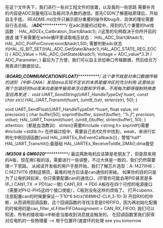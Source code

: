 在这个文件夹下，我们进行一些对工程文件的放置，以及我的一些思路
需要补充的内容是ADC测量电压以及板间浮点数的通信。首先CSDN了解基础原理后，开始自主手搓。
README.md文件只展示部分重要的操作和bug点，具体的理论需要自行去总结。
/*************************ADC************************************/
在adc测量的过程中，用到的几个重要的hal库函数：
HAL_ADCEx_Calibration_Start(&hadc1); //这里的句柄取决于你所开启的通道
接下来需要在while循环里读取电压状态：
HAL_ADC_Start(&hadc1);
HAL_ADC_PollForConversion(&hadc1,50); 
需要判断adc状态
if(HAL_IS_BIT_SET(HAL_ADC_GetState(&hadc1),HAL_ADC_STATE_REG_EOC))
{
    ADC_Value = HAL_ADC_GetState(&hadc1);
    Voltage = ADC_value*3.3f / ADC_Parameter;
}
最后为了方便，我们可以自主添加串口传输数据，然后结合万用表进行数据验证。

/*************************BOARD_COMMUNICATION(FLOAT)************************************/
这个章节就是对串口数据传输的进阶（中断-DMA）发现dma实现不定长的本质是缓冲区的充分利用
这里给出两个包装好的hal库来向直接传输简单浮点数和字符串，不用每次都得强制转换类型后再发送：
void UART_SendString(UART_HandleTypeDef *huart, const char* str){
	HAL_UART_Transmit(huart, (uint8_t*)str, strlen(str), 50);
}

void UART_SendFloat(UART_HandleTypeDef *huart, float value, int precision) {
    char buffer[50];
    snprintf(buffer, sizeof(buffer), "%.*f", precision, value);
    HAL_UART_Transmit(huart, (uint8_t*)buffer, strlen(buffer), 50);
}
attention:（都是血泪教训）
strlen()需要#include <string.h>
snprintf()需要#include <stdlib.h>
在终端过程中，需要自己去it文件中找到，weak，来进行实例化中断回调函数[void HAL_UARTEx_RxEventCallback()]，警惕“half”
HAL_UART_Transmit();最基础
HAL_UARTEx_ReceiveToIdle_DMA();dma接受

/*************************M3508 & GM6020************************************/
最这两款电机应该算是老朋友了，但是原来用的A板，现在用C板的话，需要进行一些调整，不过大体是一致的，我们仍然需要理一下思路。
从阅读开发板的用户手册开始，我们了解芯片选型：A: f427IIH6；C:f427VIT6
控制这俩货，最难的地方应该是can通信的突破。
如果你的目的只是为了让电机转起来，你只需要配置can的通信口，(尽管你可能会用PID甚至是多环。)
CAN1_TX -> PD1(ac一致)
CAN1_RX -> PD0
A板存在四个可控的电源接口（需要对PH2-PH5这四个接口使能），C板则没有这样的烦恼了。
打开cubemx.注意配置can的时候要保证一下10^6 bit/s(168MHZ-CLK,3-10-3)
开启RX0的中断，从而调用回调函数，这个回调函数的寻找注意是0号FIFO，因为再初始化配置的时候用的是can_filter_st.FilterFIFOAssignment = CAN_RX_FIFO0;
我们可以知道，所有的接收端rx中断是当接收到消息就会触发的。
在回调函数里我们获得对应电机的一些物理量 --> 用于位置环/速度环的处理
see you tomorrow
